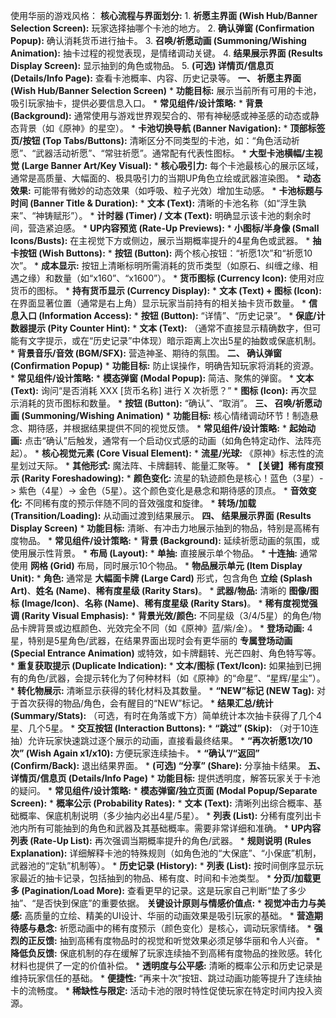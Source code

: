 使用华丽的游戏风格： **核心流程与界面划分:** 1. **祈愿主界面 (Wish Hub/Banner Selection Screen):** 玩家选择抽哪个卡池的地方。 2. **确认弹窗 (Confirmation Popup):** 确认消耗货币进行抽卡。 3. **召唤/祈愿动画 (Summoning/Wishing Animation):** 抽卡过程的视觉表现，是情绪调动关键。 4. **结果展示界面 (Results Display Screen):** 显示抽到的角色或物品。 5. **(可选) 详情页/信息页 (Details/Info Page):** 查看卡池概率、内容、历史记录等。 **一、 祈愿主界面 (Wish Hub/Banner Selection Screen)** * **功能目标:** 展示当前所有可用的卡池，吸引玩家抽卡，提供必要信息入口。 * **常见组件/设计策略:** * **背景 (Background):** 通常使用与游戏世界观契合的、带有神秘感或神圣感的动态或静态背景（如《原神》的星空）。 * **卡池切换导航 (Banner Navigation):** * **顶部标签页/按钮 (Top Tabs/Buttons):** 清晰区分不同类型的卡池，如：“角色活动祈愿”、“武器活动祈愿”、“常驻祈愿”。通常配有代表性图标。 * **大型卡池横幅/主视觉 (Large Banner Art/Key Visual):** * **核心吸引力:** 每个卡池最核心的展示区域，通常是高质量、大幅面的、极具吸引力的当期UP角色立绘或武器渲染图。 * **动态效果:** 可能带有微妙的动态效果（如呼吸、粒子光效）增加生动感。 * **卡池标题与时间 (Banner Title & Duration):** * **文本 (Text):** 清晰的卡池名称（如“浮生孰来”、“神铸赋形”）。 * **计时器 (Timer) / 文本 (Text):** 明确显示该卡池的剩余时间，营造紧迫感。 * **UP内容预览 (Rate-Up Previews):** * **小图标/半身像 (Small Icons/Busts):** 在主视觉下方或侧边，展示当期概率提升的4星角色或武器。 * **抽卡按钮 (Wish Buttons):** * **按钮 (Button):** 两个核心按钮：“祈愿1次”和“祈愿10次”。 * **成本显示:** 按钮上清晰标明所需消耗的货币类型（如原石、纠缠之缘、相遇之缘）和数量（如“x160”、“x1600”）。 * **货币图标 (Currency Icon):** 使用对应货币的图标。 * **持有货币显示 (Currency Display):** * **文本 (Text) + 图标 (Icon):** 在界面显著位置（通常是右上角）显示玩家当前持有的相关抽卡货币数量。 * **信息入口 (Information Access):** * **按钮 (Button):** “详情”、“历史记录”。 * **保底/计数器提示 (Pity Counter Hint):** * **文本 (Text):** （通常不直接显示精确数字，但可能有文字提示，或在“历史记录”中体现）暗示距离上次出5星的抽数或保底机制。 * **背景音乐/音效 (BGM/SFX):** 营造神圣、期待的氛围。 **二、 确认弹窗 (Confirmation Popup)** * **功能目标:** 防止误操作，明确告知玩家将消耗的资源。 * **常见组件/设计策略:** * **模态弹窗 (Modal Popup):** 简洁、聚焦的弹窗。 * **文本 (Text):** 询问“是否消耗 XXX [货币名称] 进行 X 次祈愿？” * **图标 (Icon):** 再次显示消耗的货币图标和数量。 * **按钮 (Button):** “确认”、“取消”。 **三、 召唤/祈愿动画 (Summoning/Wishing Animation)** * **功能目标:** 核心情绪调动环节！制造悬念、期待感，并根据结果提供不同的视觉反馈。 * **常见组件/设计策略:** * **起始动画:** 点击“确认”后触发，通常有一个启动仪式感的动画（如角色特定动作、法阵亮起）。 * **核心视觉元素 (Core Visual Element):** * **流星/光球:** 《原神》标志性的流星划过天际。 * **其他形式:** 魔法阵、卡牌翻转、能量汇聚等。 * **【关键】稀有度预示 (Rarity Foreshadowing):** * **颜色变化:** 流星的轨迹颜色是核心！蓝色（3星）-> 紫色（4星）-> 金色（5星）。这个颜色变化是悬念和期待感的顶点。 * **音效变化:** 不同稀有度的预示伴随不同的音效强度和旋律。 * **转场/加载 (Transition/Loading):** 从动画过渡到结果展示。 **四、 结果展示界面 (Results Display Screen)** * **功能目标:** 清晰、有冲击力地展示抽到的物品，特别是高稀有度物品。 * **常见组件/设计策略:** * **背景 (Background):** 延续祈愿动画的氛围，或使用展示性背景。 * **布局 (Layout):** * **单抽:** 直接展示单个物品。 * **十连抽:** 通常使用 **网格 (Grid)** 布局，同时展示10个物品。 * **物品展示单元 (Item Display Unit):** * **角色:** 通常是 **大幅面卡牌 (Large Card)** 形式，包含角色 **立绘 (Splash Art)**、**姓名 (Name)**、**稀有度星级 (Rarity Stars)**。 * **武器/物品:** 清晰的 **图像/图标 (Image/Icon)**、**名称 (Name)**、**稀有度星级 (Rarity Stars)**。 * **稀有度视觉强调 (Rarity Visual Emphasis):** * **背景光效/颜色:** 不同星级（3/4/5星）的角色/物品卡牌背景或边框颜色、光效完全不同（如《原神》蓝/紫/金）。 * **登场动画:** 4星，特别是5星角色/武器，在结果界面出现时会有更华丽的 **专属登场动画 (Special Entrance Animation)** 或特效，如卡牌翻转、光芒四射、角色特写等。 * **重复获取提示 (Duplicate Indication):** * **文本/图标 (Text/Icon):** 如果抽到已拥有的角色/武器，会提示转化为了何种材料（如《原神》的“命星”、“星辉/星尘”）。 * **转化物展示:** 清晰显示获得的转化材料及其数量。 * **“NEW”标记 (NEW Tag):** 对于首次获得的物品/角色，会有醒目的“NEW”标记。 * **结果汇总/统计 (Summary/Stats):** （可选，有时在角落或下方）简单统计本次抽卡获得了几个4星、几个5星。 * **交互按钮 (Interaction Buttons):** * **“跳过” (Skip):** （对于10连抽）允许玩家快速跳过逐个展示的动画，直接看最终结果。 * **“再次祈愿1次/10次” (Wish Again x1/x10):** 方便玩家连续抽卡。 * **“确认”/“返回” (Confirm/Back):** 退出结果界面。 * **(可选) “分享” (Share):** 分享抽卡结果。 **五、 详情页/信息页 (Details/Info Page)** * **功能目标:** 提供透明度，解答玩家关于卡池的疑问。 * **常见组件/设计策略:** * **模态弹窗/独立页面 (Modal Popup/Separate Screen):** * **概率公示 (Probability Rates):** * **文本 (Text):** 清晰列出综合概率、基础概率、保底机制说明（多少抽内必出4星/5星）。 * **列表 (List):** 分稀有度列出卡池内所有可能抽到的角色和武器及其基础概率。需要非常详细和准确。 * **UP内容列表 (Rate-Up List):** 再次强调当期概率提升的角色/武器。 * **规则说明 (Rules Explanation):** 详细解释卡池的特殊规则（如角色池的“大保底”、“小保底”机制，武器池的“定轨”机制等）。 * **历史记录 (History):** * **列表 (List):** 按时间倒序显示玩家最近的抽卡记录，包括抽到的物品、稀有度、时间和卡池类型。 * **分页/加载更多 (Pagination/Load More):** 查看更早的记录。这是玩家自己判断“垫了多少抽”、“是否快到保底”的重要依据。 **关键设计原则与情感价值点:** * **视觉冲击力与美感:** 高质量的立绘、精美的UI设计、华丽的动画效果是吸引玩家的基础。 * **营造期待感与悬念:** 祈愿动画中的稀有度预示（颜色变化）是核心，调动玩家情绪。 * **强烈的正反馈:** 抽到高稀有度物品时的视觉和听觉效果必须足够华丽和令人兴奋。 * **降低负反馈:** 保底机制的存在缓解了玩家连续抽不到高稀有度物品的挫败感。转化材料也提供了一定的价值补偿。 * **透明度与公平感:** 清晰的概率公示和历史记录是维持玩家信任的基础。 * **便捷性:** “再来十次”按钮、跳过动画功能等提升了连续抽卡的流畅度。 * **稀缺性与限定:** 活动卡池的限时特性促使玩家在特定时间内投入资源。 

